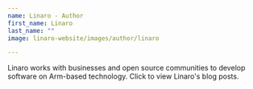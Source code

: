 ```yaml
---
name: Linaro - Author
first_name: Linaro
last_name: ""
image: linaro-website/images/author/linaro

---
```


Linaro works with businesses and open source communities to develop software on Arm-based technology. Click to view Linaro's blog posts.
